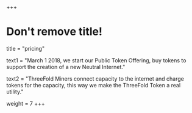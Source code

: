 +++
# Don't remove title!

title = "pricing"


text1 = "March 1 2018, we start our Public Token Offering, buy tokens to support the creation of a new Neutral Internet."

text2 = "ThreeFold Miners connect capacity to the internet and charge tokens for the capacity, this way we make the ThreeFold Token a real utility."



weight = 7
+++
